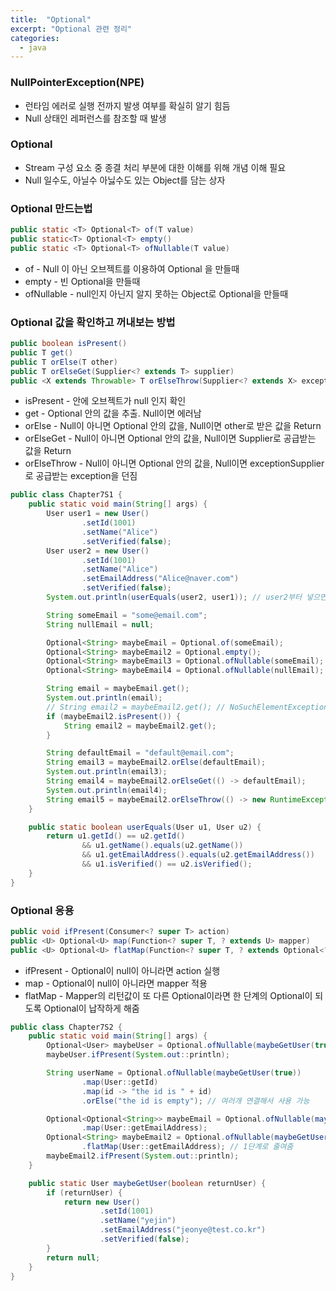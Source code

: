 ```yaml
---
title:  "Optional"
excerpt: "Optional 관련 정리"
categories:
  - java
---
```

### NullPointerException(NPE)
- 런타임 에러로 실행 전까지 발생 여부를 확실히 알기 힘듬
- Null 상태인 레퍼런스를 참조할 때 발생

### Optional
- Stream 구성 요소 중 종결 처리 부분에 대한 이해를 위해 개념 이해 필요
- Null 일수도, 아닐수 아닗수도 있는 Object를 담는 상자

### Optional 만드는법
```java
public static <T> Optional<T> of(T value)
public static<T> Optional<T> empty()
public static <T> Optional<T> ofNullable(T value)
```
- of - Null 이 아닌 오브젝트를 이용하여 Optional 을 만들때
- empty - 빈 Optional을 만들때
- ofNullable - null인지 아닌지 알지 못하는 Object로 Optional을 만들때

### Optional 값을 확인하고 꺼내보는 방법
```java
public boolean isPresent()
public T get()
public T orElse(T other)
public T orElseGet(Supplier<? extends T> supplier)
public <X extends Throwable> T orElseThrow(Supplier<? extends X> exceptionSupplier) throws X
```
- isPresent - 안에 오브젝트가 null 인지 확인
- get - Optional 안의 값을 추출. Null이면 에러남
- orElse - Null이 아니면 Optional 안의 값을, Null이면 other로 받은 값을 Return
- orElseGet - Null이 아니면 Optional 안의 값을, Null이면 Supplier로 공급받는 값을 Return 
- orElseThrow - Null이 아니면 Optional 안의 값을, Null이면 exceptionSupplier 로 공급받는 exception을 던짐 

```java
public class Chapter7S1 {
    public static void main(String[] args) {
        User user1 = new User()
                .setId(1001)
                .setName("Alice")
                .setVerified(false);
        User user2 = new User()
                .setId(1001)
                .setName("Alice")
                .setEmailAddress("Alice@naver.com")
                .setVerified(false);
        System.out.println(userEquals(user2, user1)); // user2부터 넣으면 에러 안나지만 user1 부터 넣으면 NPE 발생

        String someEmail = "some@email.com";
        String nullEmail = null;

        Optional<String> maybeEmail = Optional.of(someEmail);
        Optional<String> maybeEmail2 = Optional.empty();
        Optional<String> maybeEmail3 = Optional.ofNullable(someEmail);
        Optional<String> maybeEmail4 = Optional.ofNullable(nullEmail);

        String email = maybeEmail.get();
        System.out.println(email);
        // String email2 = maybeEmail2.get(); // NoSuchElementException
        if (maybeEmail2.isPresent()) {
            String email2 = maybeEmail2.get();
        }

        String defaultEmail = "default@email.com";
        String email3 = maybeEmail2.orElse(defaultEmail);
        System.out.println(email3);
        String email4 = maybeEmail2.orElseGet(() -> defaultEmail);
        System.out.println(email4);
        String email5 = maybeEmail2.orElseThrow(() -> new RuntimeException("email is not present"));
    }

    public static boolean userEquals(User u1, User u2) {
        return u1.getId() == u2.getId()
                && u1.getName().equals(u2.getName())
                && u1.getEmailAddress().equals(u2.getEmailAddress())
                && u1.isVerified() == u2.isVerified();
    }
}
```
### Optional 응용
```java
public void ifPresent(Consumer<? super T> action)
public <U> Optional<U> map(Function<? super T, ? extends U> mapper)
public <U> Optional<U> flatMap(Function<? super T, ? extends Optional<? extends U>> mapper)
```
- ifPresent - Optional이 null이 아니라면 action 실행
- map - Optional이 null이 아니라면 mapper 적용
- flatMap - Mapper의 리턴값이 또 다른 Optional이라면 한 단계의 Optional이 되도록 Optional이 납작하게 해줌

```java
public class Chapter7S2 {
    public static void main(String[] args) {
        Optional<User> maybeUser = Optional.ofNullable(maybeGetUser(true));
        maybeUser.ifPresent(System.out::println);

        String userName = Optional.ofNullable(maybeGetUser(true))
                .map(User::getId)
                .map(id -> "the id is " + id)
                .orElse("the id is empty"); // 여러개 연결해서 사용 가능

        Optional<Optional<String>> maybeEmail = Optional.ofNullable(maybeGetUser(true))
                .map(User::getEmailAddress);
        Optional<String> maybeEmail2 = Optional.ofNullable(maybeGetUser(true))
                .flatMap(User::getEmailAddress); // 1단계로 줄여줌
        maybeEmail2.ifPresent(System.out::println);
    }

    public static User maybeGetUser(boolean returnUser) {
        if (returnUser) {
            return new User()
                    .setId(1001)
                    .setName("yejin")
                    .setEmailAddress("jeonye@test.co.kr")
                    .setVerified(false);
        }
        return null;
    }
}
```




